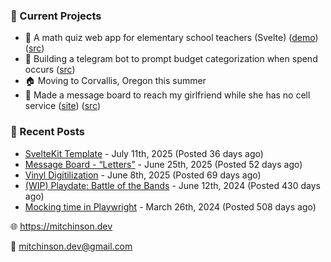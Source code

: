 ### 📌 Current Projects
- 📝 A math quiz web app for elementary school teachers (Svelte) ([demo](https://quiz-staging.mitchinson.dev/)) ([src](https://github.com/bmitchinson/budget-entry))
- 💸 Building a telegram bot to prompt budget categorization when spend occurs ([src](https://github.com/bmitchinson/sms-accountant))
- 🏠 Moving to Corvallis, Oregon this summer
- 💌 Made a message board to reach my girlfriend while she has no cell service ([site](https://letters.mitchinson.dev/)) ([src](https://github.com/bmitchinson/letters))

### 📝 Recent Posts

- [SvelteKit Template](https://blog.mitchinson.dev/sveltekit-template) - July 11th, 2025 (Posted 36 days ago)
- [Message Board - “Letters”](https://blog.mitchinson.dev/letters) - June 25th, 2025 (Posted 52 days ago)
- [Vinyl Digitilization](https://blog.mitchinson.dev/vinyl) - June 8th, 2025 (Posted 69 days ago)
- [(WIP) Playdate: Battle of the Bands](https://blog.mitchinson.dev/playdate-dev-one) - June 12th, 2024 (Posted 430 days ago)
- [Mocking time in Playwright](https://blog.mitchinson.dev/playwright-mock-time) - March 26th, 2024 (Posted 508 days ago)

🌐 https://mitchinson.dev

💌 mitchinson.dev@gmail.com